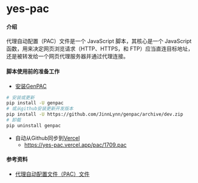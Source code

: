 # yes-pac

#### 介绍
代理自动配置（PAC）文件是一个 JavaScript 脚本，其核心是一个 JavaScript 函数，用来决定网页浏览请求（HTTP、HTTPS，和 FTP）应当直连目标地址，还是被转发给一个网页代理服务器并通过代理连接。

#### 脚本使用前的准备工作
- [安装GenPAC](https://github.com/JinnLynn/genpac/tree/master#readme)
```bash
# 安装或更新
pip install -U genpac
# 或从github安装更新开发版本
pip install -U https://github.com/JinnLynn/genpac/archive/dev.zip
# 卸载
pip uninstall genpac
```
- 自动从Github同步到[Vercel](https://vercel.com/aboutibms-projects/yes-pac)
    - https://yes-pac.vercel.app/pac/1709.pac

#### 参考资料
- [代理自动配置文件（PAC）文件](https://developer.mozilla.org/zh-CN/docs/Web/HTTP/Proxy_servers_and_tunneling/Proxy_Auto-Configuration_PAC_file)